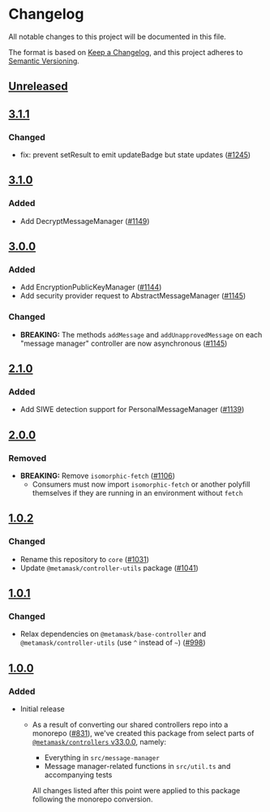 # Changelog
All notable changes to this project will be documented in this file.

The format is based on [Keep a Changelog](https://keepachangelog.com/en/1.0.0/),
and this project adheres to [Semantic Versioning](https://semver.org/spec/v2.0.0.html).

## [Unreleased]

## [3.1.1]
### Changed
- fix: prevent setResult to emit updateBadge but state updates ([#1245](https://github.com/MetaMask/core.git/pull/1245))

## [3.1.0]
### Added
- Add DecryptMessageManager ([#1149](https://github.com/MetaMask/core/pull/1149))

## [3.0.0]
### Added
- Add EncryptionPublicKeyManager ([#1144](https://github.com/MetaMask/core/pull/1144))
- Add security provider request to AbstractMessageManager ([#1145](https://github.com/MetaMask/core/pull/1145))

### Changed
- **BREAKING:** The methods `addMessage` and `addUnapprovedMessage` on each "message manager" controller are now asynchronous ([#1145](https://github.com/MetaMask/core/pull/1145))

## [2.1.0]
### Added
- Add SIWE detection support for PersonalMessageManager ([#1139](https://github.com/MetaMask/core/pull/1139))

## [2.0.0]
### Removed
- **BREAKING:** Remove `isomorphic-fetch` ([#1106](https://github.com/MetaMask/controllers/pull/1106))
  - Consumers must now import `isomorphic-fetch` or another polyfill themselves if they are running in an environment without `fetch`

## [1.0.2]
### Changed
- Rename this repository to `core` ([#1031](https://github.com/MetaMask/controllers/pull/1031))
- Update `@metamask/controller-utils` package ([#1041](https://github.com/MetaMask/controllers/pull/1041))

## [1.0.1]
### Changed
- Relax dependencies on `@metamask/base-controller` and `@metamask/controller-utils` (use `^` instead of `~`) ([#998](https://github.com/MetaMask/core/pull/998))

## [1.0.0]
### Added
- Initial release
  - As a result of converting our shared controllers repo into a monorepo ([#831](https://github.com/MetaMask/core/pull/831)), we've created this package from select parts of [`@metamask/controllers` v33.0.0](https://github.com/MetaMask/core/tree/v33.0.0), namely:
    - Everything in `src/message-manager`
    - Message manager-related functions in `src/util.ts` and accompanying tests

    All changes listed after this point were applied to this package following the monorepo conversion.

[Unreleased]: https://github.com/MetaMask/core.git/compare/@metamask/message-manager@3.1.1...HEAD
[3.1.1]: https://github.com/MetaMask/core.git/compare/@metamask/message-manager@3.1.0...@metamask/message-manager@3.1.1
[3.1.0]: https://github.com/MetaMask/core.git/compare/@metamask/message-manager@3.0.0...@metamask/message-manager@3.1.0
[3.0.0]: https://github.com/MetaMask/core.git/compare/@metamask/message-manager@2.1.0...@metamask/message-manager@3.0.0
[2.1.0]: https://github.com/MetaMask/core.git/compare/@metamask/message-manager@2.0.0...@metamask/message-manager@2.1.0
[2.0.0]: https://github.com/MetaMask/core.git/compare/@metamask/message-manager@1.0.2...@metamask/message-manager@2.0.0
[1.0.2]: https://github.com/MetaMask/core.git/compare/@metamask/message-manager@1.0.1...@metamask/message-manager@1.0.2
[1.0.1]: https://github.com/MetaMask/core.git/compare/@metamask/message-manager@1.0.0...@metamask/message-manager@1.0.1
[1.0.0]: https://github.com/MetaMask/core.git/releases/tag/@metamask/message-manager@1.0.0
